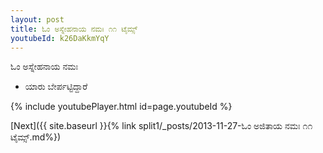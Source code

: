 ```yaml
---
layout: post
title: ಓಂ ಅಸ್ನೇಹನಾಯ ನಮಃ ೧೧ ಟೈಮ್ಸ್
youtubeId: k26DaKkmYqY
---
```

 
 
 ಓಂ ಅಸ್ನೇಹನಾಯ ನಮಃ  
 
 -  ಯಾರು ಬೇರ್ಪಟ್ಟಿದ್ದಾರೆ 
 
  
 
  
 
 
 
 
 
 


{% include youtubePlayer.html id=page.youtubeId %}
 
[Next]({{ site.baseurl }}{% link  split1/_posts/2013-11-27-ಓಂ ಅಜಿತಾಯ ನಮಃ ೧೧ ಟೈಮ್ಸ್.md%})
 
